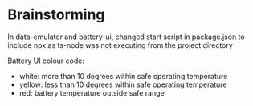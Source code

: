 # Brainstorming

In data-emulator and battery-ui, changed start script in package.json to include npx as ts-node was not executing from the project directory

Battery UI colour code:
  - white: more than 10 degrees within safe operating temperature
  - yellow: less than 10 degrees within safe operating temperature
  - red: battery temperature outside safe range